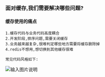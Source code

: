 ### 面对缓存,我们需要解决哪些问题?

#### 缓存使用的痛点
```
1.缓存代码与业务代码高度耦合
2.开发阶段,排序问题,需要关闭缓存
3.业务越来越复杂,很难判定哪些地方需要将缓存删除掉
4.redis不想用,想切换到其他缓存很难

常见代码风格如下:
```
![输入图片说明](https://github.com/qccr-twl2123/springcloud/blob/master/images/cache.jpg "在这里输入图片标题")

